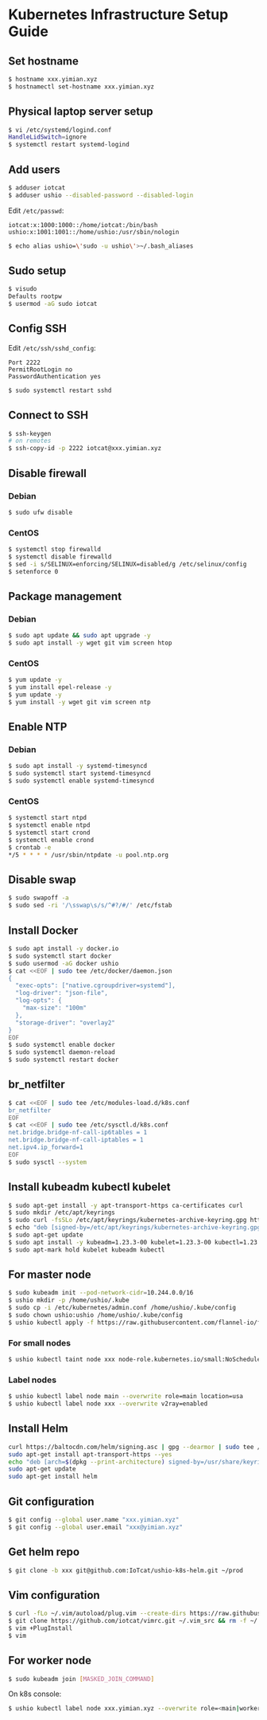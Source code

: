 # Kubernetes Infrastructure Setup Guide

## Set hostname
```bash
$ hostname xxx.yimian.xyz
$ hostnamectl set-hostname xxx.yimian.xyz
```

## Physical laptop server setup
```bash
$ vi /etc/systemd/logind.conf
HandleLidSwitch=ignore
$ systemctl restart systemd-logind
```

## Add users
```bash
$ adduser iotcat
$ adduser ushio --disabled-password --disabled-login
```

Edit `/etc/passwd`:
```
iotcat:x:1000:1000::/home/iotcat:/bin/bash
ushio:x:1001:1001::/home/ushio:/usr/sbin/nologin
```

```bash
$ echo alias ushio=\'sudo -u ushio\'>~/.bash_aliases
```

## Sudo setup
```bash
$ visudo
Defaults rootpw
$ usermod -aG sudo iotcat
```

## Config SSH
Edit `/etc/ssh/sshd_config`:
```
Port 2222
PermitRootLogin no
PasswordAuthentication yes
```

```bash
$ sudo systemctl restart sshd 
```

## Connect to SSH
```bash
$ ssh-keygen
# on remotes 
$ ssh-copy-id -p 2222 iotcat@xxx.yimian.xyz
```

## Disable firewall
### Debian
```bash
$ sudo ufw disable
```

### CentOS
```bash
$ systemctl stop firewalld
$ systemctl disable firewalld
$ sed -i s/SELINUX=enforcing/SELINUX=disabled/g /etc/selinux/config
$ setenforce 0
```

## Package management
### Debian
```bash
$ sudo apt update && sudo apt upgrade -y
$ sudo apt install -y wget git vim screen htop
```

### CentOS
```bash
$ yum update -y
$ yum install epel-release -y
$ yum update -y
$ yum install -y wget git vim screen ntp
```

## Enable NTP
### Debian
```bash
$ sudo apt install -y systemd-timesyncd
$ sudo systemctl start systemd-timesyncd
$ sudo systemctl enable systemd-timesyncd
```

### CentOS
```bash
$ systemctl start ntpd
$ systemctl enable ntpd
$ systemctl start crond
$ systemctl enable crond
$ crontab -e
*/5 * * * * /usr/sbin/ntpdate -u pool.ntp.org
```

## Disable swap
```bash
$ sudo swapoff -a
$ sudo sed -ri '/\sswap\s/s/^#?/#/' /etc/fstab
```

## Install Docker
```bash
$ sudo apt install -y docker.io
$ sudo systemctl start docker
$ sudo usermod -aG docker ushio
$ cat <<EOF | sudo tee /etc/docker/daemon.json
{
  "exec-opts": ["native.cgroupdriver=systemd"],
  "log-driver": "json-file",
  "log-opts": {
    "max-size": "100m"
  },
  "storage-driver": "overlay2"
}
EOF
$ sudo systemctl enable docker
$ sudo systemctl daemon-reload
$ sudo systemctl restart docker
```

## br_netfilter
```bash
$ cat <<EOF | sudo tee /etc/modules-load.d/k8s.conf
br_netfilter
EOF
$ cat <<EOF | sudo tee /etc/sysctl.d/k8s.conf
net.bridge.bridge-nf-call-ip6tables = 1
net.bridge.bridge-nf-call-iptables = 1
net.ipv4.ip_forward=1
EOF
$ sudo sysctl --system
```

## Install kubeadm kubectl kubelet
```bash
$ sudo apt-get install -y apt-transport-https ca-certificates curl
$ sudo mkdir /etc/apt/keyrings
$ sudo curl -fsSLo /etc/apt/keyrings/kubernetes-archive-keyring.gpg https://packages.cloud.google.com/apt/doc/apt-key.gpg
$ echo "deb [signed-by=/etc/apt/keyrings/kubernetes-archive-keyring.gpg] https://apt.kubernetes.io/ kubernetes-xenial main" | sudo tee /etc/apt/sources.list.d/kubernetes.list
$ sudo apt-get update
$ sudo apt install -y kubeadm=1.23.3-00 kubelet=1.23.3-00 kubectl=1.23.3-00
$ sudo apt-mark hold kubelet kubeadm kubectl
```

## For master node
```bash
$ sudo kubeadm init --pod-network-cidr=10.244.0.0/16
$ ushio mkdir -p /home/ushio/.kube 
$ sudo cp -i /etc/kubernetes/admin.conf /home/ushio/.kube/config 
$ sudo chown ushio:ushio /home/ushio/.kube/config
$ ushio kubectl apply -f https://raw.githubusercontent.com/flannel-io/flannel/v0.20.2/Documentation/kube-flannel.yml
```

### For small nodes
```bash
$ ushio kubectl taint node xxx node-role.kubernetes.io/small:NoSchedule
```

### Label nodes
```bash
$ ushio kubectl label node main --overwrite role=main location=usa
$ ushio kubectl label node xxx --overwrite v2ray=enabled
```

## Install Helm
```bash
curl https://baltocdn.com/helm/signing.asc | gpg --dearmor | sudo tee /usr/share/keyrings/helm.gpg > /dev/null
sudo apt-get install apt-transport-https --yes
echo "deb [arch=$(dpkg --print-architecture) signed-by=/usr/share/keyrings/helm.gpg] https://baltocdn.com/helm/stable/debian/ all main" | sudo tee /etc/apt/sources.list.d/helm-stable-debian.list
sudo apt-get update
sudo apt-get install helm
```

## Git configuration
```bash
$ git config --global user.name "xxx.yimian.xyz"
$ git config --global user.email "xxx@yimian.xyz"
```

## Get helm repo
```bash
$ git clone -b xxx git@github.com:IoTcat/ushio-k8s-helm.git ~/prod
```

## Vim configuration
```bash
$ curl -fLo ~/.vim/autoload/plug.vim --create-dirs https://raw.githubusercontent.com/junegunn/vim-plug/master/plug.vim
$ git clone https://github.com/iotcat/vimrc.git ~/.vim_src && rm -f ~/.vimrc && ln -s ~/.vim_src/.vimrc ~/.vimrc
$ vim +PlugInstall
$ vim
```

## For worker node
```bash
$ sudo kubeadm join [MASKED_JOIN_COMMAND]
```

On k8s console:
```bash
$ ushio kubectl label node xxx.yimian.xyz --overwrite role=<main|worker|temp> location=<usa|hk|cn>
``` 